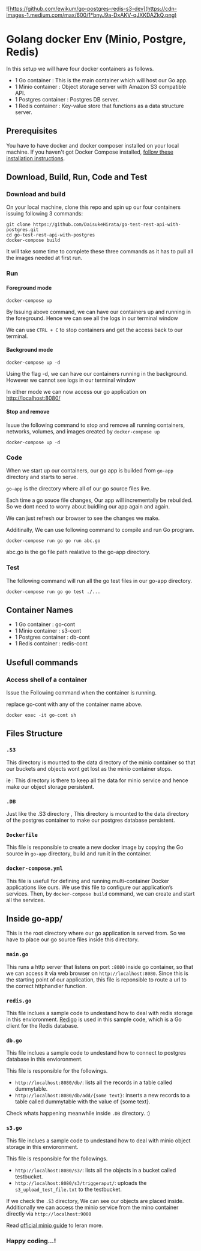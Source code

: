 ![https://github.com/ewikum/go-postgres-redis-s3-dev](https://cdn-images-1.medium.com/max/600/1*bnyJ9a-DxAKV-qJXKDAZkQ.png)

# Golang docker Env (Minio, Postgre, Redis) 
In this setup we will have four docker containers as follows.

* 1 Go container : This is the main container which will host our Go app.
* 1 Minio container : Object storage server with Amazon S3 compatible API.
* 1 Postgres container : Postgres DB server.
* 1 Redis container : Key-value store that functions as a data structure server.


## Prerequisites

You have to have docker and docker composer installed on your local machine.
If you haven't got Docker Compose installed, 
[follow these installation instructions](https://docs.docker.com/compose/install/).

## Download, Build, Run, Code and Test 

### Download and build

On your local machine, clone this repo and spin up our four containers issuing following 3 commands:

```
git clone https://github.com/DaisukeHirata/go-test-rest-api-with-postgres.git
cd go-test-rest-api-with-postgres
docker-compose build
```
It will take some time to complete these three commands as it has to pull all the images needed at first run. 

### Run

#### Foreground mode

```
docker-compose up
```

By Issuing above command, we can have our containers up and running in the foreground. Hence we can see all the logs in our terminal window 

We can use `CTRL + C` to stop containers and get the access back to our terminal. 

#### Background mode

```
docker-compose up -d
```

Using the flag -d, we can have our containers running in the background. However we cannot see logs in our terminal window 


In either mode we can now access our go application on [http://localhost:8080/](http://localhost:8080/)

#### Stop and remove

Isuue the following command to stop and remove all running containers, networks, volumes, and images created by `docker-compose up` 

```
docker-compose up -d
```

### Code

When we start up our containers, our go app is builded from `go-app` directory 
and starts to serve. 

`go-app` is the directory where all of our go source files live.

Each time a go souce file changes, Our app will incrementally be rebuilded. So we dont need to worry about buidling our app again and again. 

We can just refresh our browser to see the changes we make.


Additinally, We can use following command to compile and run Go program.

```
docker-compose run go go run abc.go
```
abc.go is the go file path realative to the go-app directory.

### Test

The following command will run all the go test files in our go-app directory. 

```
docker-compose run go go test ./...
```

## Container Names

* 1 Go container : go-cont
* 1 Minio container : s3-cont
* 1 Postgres container : db-cont
* 1 Redis container : redis-cont

## Usefull commands

### Access shell of a container

Issue the Following command when the container is running.

replace go-cont with any of the container name above.

```
docker exec -it go-cont sh
```

## Files Structure

### `.S3`

This directory is mounted to the data directory of the minio container so that our buckets and objects wont get lost as the minio container stops.

ie : This directory is there to keep all the data for minio service and hence make our object storage persistent.


### `.DB`

Just like the .S3 directory , This directory is mounted to the data directory of the postgres container to make our postgres database persistent.

### `Dockerfile`

This file is responsible to create a new docker image by copying the Go source in `go-app` directory, build and run it in the
container. 

### `docker-compose.yml`

This file is usefull for defining and running multi-container Docker applications like ours. We use this file to configure our application’s services. Then, by `docker-compose build` command, we can create and start all the services. 


## Inside go-app/

This is the root directory where our go application is served from.
So we have to place our go source files inside this directory.

### `main.go`

This runs a http server that listens on port `:8080` inside go container, so that we can access it via web browser on `http://localhost:8080`. Since this is the starting point of our application, this file is reponsible to route a url to the correct httphandler function.

### `redis.go`

This file inclues a sample code to undestand how to deal with redis storage in this envioronment. 
[Redigo](https://github.com/garyburd/redigo/) is used in this sample code, 
  which is a Go client for the Redis database.


### `db.go`

This file inclues a sample code to undestand how to connect to postgres database in this envioronment. 

This file is responsible for the followings. 

* `http://localhost:8080/db/`: lists all the records in a table called dummytable.
* `http://localhost:8080/db/add/{some text}`: inserts a new records to a table called dummytable with the value of {some text}.

Check whats happening meanwhile inside `.DB` directory. :)
 
### `s3.go`

This file inclues a sample code to undestand how to deal with minio object storage in this envioronment. 

This file is responsible for the followings. 

* `http://localhost:8080/s3/`: lists all the objects in a bucket called testbucket.
* `http://localhost:8080/s3/triggeraput/`: uploads the `s3_upload_test_file.txt` to the testbucket.

If we check the `.S3` directory, We can see our objects are placed inside.
Additionally we can access the minio service from the mino container directly via `http://localhost:9000`

Read [official minio guide](https://docs.minio.io/docs/golang-client-quickstart-guide
) to leran more. 


### Happy coding...!